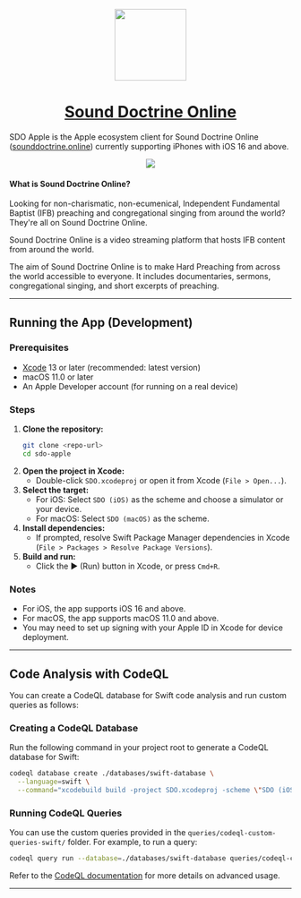 <p align="center">
  <a href="https://apps.apple.com/in/app/sound-doctrine-online/id6443919279">
    <picture>
      <source media="(prefers-color-scheme: dark)" srcset="https://storage.googleapis.com/sdo-public-assets/Text%20Logo.png">
      <img src="https://storage.googleapis.com/sdo-public-assets/Text%20Logo.png" height="128">
    </picture>
    <h1 align="center">Sound Doctrine Online</h1>
  </a>
</p>

SDO Apple is the Apple ecosystem client for Sound Doctrine Online ([sounddoctrine.online](https://sounddoctrine.online)) currently supporting iPhones with iOS 16 and above.

<p align="center">
  <a href="https://apps.apple.com/in/app/sound-doctrine-online/id6443919279">
    <img src="https://storage.googleapis.com/sdo-public-assets/Download_on_the_App_Store_Badge_US-UK_RGB_wht_092917.svg">
  </a>
</p>

#### What is Sound Doctrine Online?
Looking for non-charismatic, non-ecumenical, Independent Fundamental Baptist (IFB) preaching and congregational singing from around the world? They're all on Sound Doctrine Online.

Sound Doctrine Online is a video streaming platform that hosts IFB content from around the world.

The aim of Sound Doctrine Online is to make Hard Preaching from across the world accessible to everyone. It includes documentaries, sermons, congregational singing, and short excerpts of preaching.

---

## Running the App (Development)

### Prerequisites
- [Xcode](https://developer.apple.com/xcode/) 13 or later (recommended: latest version)
- macOS 11.0 or later
- An Apple Developer account (for running on a real device)

### Steps
1. **Clone the repository:**
   ```sh
   git clone <repo-url>
   cd sdo-apple
   ```
2. **Open the project in Xcode:**
   - Double-click `SDO.xcodeproj` or open it from Xcode (`File > Open...`).
3. **Select the target:**
   - For iOS: Select `SDO (iOS)` as the scheme and choose a simulator or your device.
   - For macOS: Select `SDO (macOS)` as the scheme.
4. **Install dependencies:**
   - If prompted, resolve Swift Package Manager dependencies in Xcode (`File > Packages > Resolve Package Versions`).
5. **Build and run:**
   - Click the ▶️ (Run) button in Xcode, or press `Cmd+R`.

### Notes
- For iOS, the app supports iOS 16 and above.
- For macOS, the app supports macOS 11.0 and above.
- You may need to set up signing with your Apple ID in Xcode for device deployment.

---

## Code Analysis with CodeQL

You can create a CodeQL database for Swift code analysis and run custom queries as follows:

### Creating a CodeQL Database

Run the following command in your project root to generate a CodeQL database for Swift:

```sh
codeql database create ./databases/swift-database \
  --language=swift \
  --command="xcodebuild build -project SDO.xcodeproj -scheme \"SDO (iOS)\""
```

### Running CodeQL Queries

You can use the custom queries provided in the `queries/codeql-custom-queries-swift/` folder. For example, to run a query:

```sh
codeql query run --database=./databases/swift-database queries/codeql-custom-queries-swift/example.ql
```

Refer to the [CodeQL documentation](https://codeql.github.com/docs/codeql-cli/) for more details on advanced usage.

---